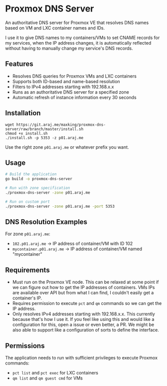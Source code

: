 # Proxmox DNS Server

An authoritative DNS server for Proxmox VE that resolves DNS names based on VM and LXC container names and IDs.

I use it to give DNS names to my containers/VMs to set CNAME records for my services, when the IP address changes, it is automatically reflected without having to manually change my service's DNS records.

## Features

- Resolves DNS queries for Proxmox VMs and LXC containers
- Supports both ID-based and name-based resolution
- Filters to IPv4 addresses starting with 192.168.x.x
- Runs as an authoritative DNS server for a specified zone
- Automatic refresh of instance information every 30 seconds

## Installation

```
wget https://git.araj.me/maxking/proxmox-dns-server/raw/branch/master/install.sh
chmod +x install.sh
./install.sh -p 5353 -z p01.araj.me
```

Use the right zone `p01.araj.me` or whatever prefix you want.

## Usage

```bash
# Build the application
go build -o proxmox-dns-server

# Run with zone specification
./proxmox-dns-server -zone p01.araj.me

# Run on custom port
./proxmox-dns-server -zone p01.araj.me -port 5353
```


## DNS Resolution Examples

For zone `p01.araj.me`:

- `102.p01.araj.me` → IP address of container/VM with ID 102
- `mycontainer.p01.araj.me` → IP address of container/VM named "mycontainer"

## Requirements

- Must run on the Proxmox VE node. This can be relaxed at some
  point if we can figure out how to get the IP addresses of
  containers. VMs IPs are available over API but from what I can
  find, I couldn't easily get a container's IP.
- Requires permission to execute `pct` and `qm` commands so we
  can get the IP address.
- Only resolves IPv4 addresses starting with 192.168.x.x. This currently because
  that's how I use it. If you feel like using this and would like a configuration
  for this, open a issue or even better, a PR. We might be also able to support
  like a configuration of sorts to define the interface.

## Permissions

The application needs to run with sufficient privileges to execute Proxmox commands:
- `pct list` and `pct exec` for LXC containers
- `qm list` and `qm guest cmd` for VMs